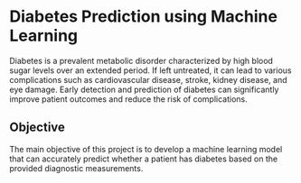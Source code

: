 # Diabetes Prediction using Machine Learning

Diabetes is a prevalent metabolic disorder characterized by high blood sugar levels over an extended period. If left untreated, it can lead to various complications such as cardiovascular disease, stroke, kidney disease, and eye damage. Early detection and prediction of diabetes can significantly improve patient outcomes and reduce the risk of complications.


## Objective

The main objective of this project is to develop a machine learning model that can accurately predict whether a patient has diabetes based on the provided diagnostic measurements.

